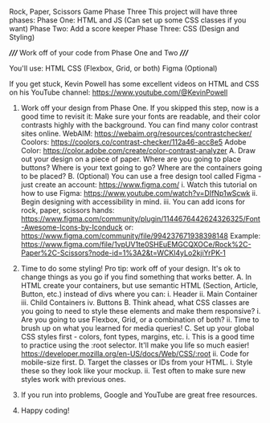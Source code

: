 Rock, Paper, Scissors Game
Phase Three
This project will have three phases:
    Phase One: HTML and JS (Can set up some CSS classes if you want)
    Phase Two: Add a score keeper
    Phase Three: CSS (Design and Styling)

***///*** Work off of your code from Phase One and Two ***///***

You'll use:
HTML
CSS (Flexbox, Grid, or both)
Figma (Optional)

If you get stuck, Kevin Powell has some excellent videos on HTML and CSS on his YouTube channel: https://www.youtube.com/@KevinPowell

1. Work off your design from Phase One. If you skipped this step, now is a good time to revisit it:
     Make sure your fonts are readable, and their color contrasts highly with the background. You can find many color contrast sites online.
		WebAIM: https://webaim.org/resources/contrastchecker/
		Coolors: https://coolors.co/contrast-checker/112a46-acc8e5
		Adobe Color: https://color.adobe.com/create/color-contrast-analyzer
	A. Draw out your design on a piece of paper. Where are you going to place buttons? Where is your text going to go? Where are the containers going to be placed?
	B. (Optional) You can use a free design tool called Figma - just create an account: https://www.figma.com/
        i. Watch this tutorial on how to use Figma: https://www.youtube.com/watch?v=DIfNp1wScwk
        ii. Begin designing with accessibility in mind.
        iii. You can add icons for rock, paper, scissors hands: https://www.figma.com/community/plugin/1144676442624326325/Font-Awesome-Icons-by-Iconduck
            or: https://www.figma.com/community/file/994237671938398148
            Example: https://www.figma.com/file/1vpUV1te0SHEuEMGCQXOCe/Rock%2C-Paper%2C-Scissors?node-id=1%3A2&t=WCKl4yLo2kjiYrPK-1
            
2. Time to do some styling! Pro tip: work off of your design. It's ok to change things as you go if you find something that works better.
    A. In HTML create your containers, but use semantic HTML (Section, Article, Button, etc.) instead of divs where you can:
        i. Header
        ii. Main Container
        iii. Child Containers
        iv. Buttons
    B. Think ahead, what CSS classes are you going to need to style these elements and make them responsive?
        i. Are you going to use Flexbox, Grid, or a combination of both?
        ii. Time to brush up on what you learned for media queries!
    C. Set up your global CSS styles first - colors, font types, margins, etc.
        i. This is a good time to practice using the :root selector. It'll make you life so much easier!
            https://developer.mozilla.org/en-US/docs/Web/CSS/:root
        ii. Code for mobile-size first.
    D. Target the classes or IDs from your HTML.
        i. Style these so they look like your mockup.
        ii. Test often to make sure new styles work with previous ones.
3. If you run into problems, Google and YouTube are great free resources.
4. Happy coding!
